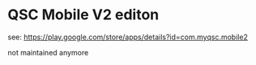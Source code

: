 # QSC Mobile V2 editon

see: https://play.google.com/store/apps/details?id=com.myqsc.mobile2

not maintained anymore
